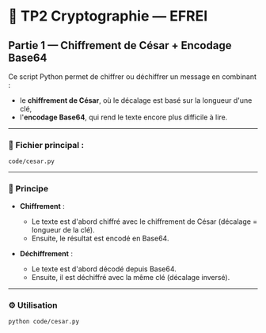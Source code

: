 # 🔐 TP2 Cryptographie — EFREI

## Partie 1 — Chiffrement de César + Encodage Base64

Ce script Python permet de chiffrer ou déchiffrer un message en combinant :

- le **chiffrement de César**, où le décalage est basé sur la longueur d'une clé,
- l'**encodage Base64**, qui rend le texte encore plus difficile à lire.

---

### 📄 Fichier principal :
`code/cesar.py`

---

### 🧠 Principe

- **Chiffrement** :
  - Le texte est d'abord chiffré avec le chiffrement de César (décalage = longueur de la clé).
  - Ensuite, le résultat est encodé en Base64.

- **Déchiffrement** :
  - Le texte est d'abord décodé depuis Base64.
  - Ensuite, il est déchiffré avec la même clé (décalage inversé).

---

### ⚙️ Utilisation

```bash
python code/cesar.py
